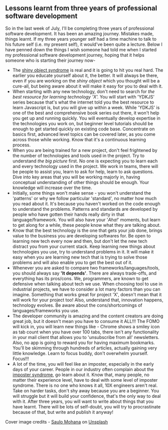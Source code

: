 ## Lessons learnt from three years of professional software development

So in the last week of July, I'll be completing three years of professional software development. It has been an amazing journey. Mistakes made, things learnt. If my three years younger self had a time machine to talk to his future self (i.e. my present self), it would've been quite a lecture. Below I have penned down the things I wish someone had told me when I started my professional software development journey, hoping that it helps someone who is starting their journey now-
<ul>
<li>The <a href="https://www.quora.com/Whats-shiny-object-syndrome" target="_blank">shiny object syndrome</a> is real and it is going to hit you real hard. The earlier you educate yourself about it, the better. It will always be there, even if you are working on the <i>shiny object</i> which you thought will be a cure-all, but being aware about it will make it easy for you to deal with it.</li>
<li>When starting with any new technology, don't need to search for <i>the best resource for learning technology 'X'.</i> You will start with 'YDKJS' series because that's what the internet told you the best resource to learn Javascript is, but you will give up within a week. While 'YDKJS' is one of the best and comprehensive book series out there, it won't help you get up and running quickly. You will eventually develop expertise in the technologies you work on, but beginner level tutorials should be enough to get started quickly on existing code base. Concentrate on basics first, advanced level topics can be covered later, as you come across those while working. Know that it's a continuous learning process.</li>
<li>When you are being trained for a new project, don't feel frightened by the number of technologies and tools used in the project. Try to understand <i>the big picture</i> first. No one is expecting you to learn each and every technology used in the project. We work in teams, there will be people to assist you, learn to ask for help, learn to ask questions. Dive into key areas that you will be working majorly in, having conceptual understanding of other things should be enough. Your knowledge will increase over the time.</li>
<li>Initially, some things won't make sense - you won't understand the 'patterns' or why we follow particular 'standard', no matter how much you read about it. It's because you haven't worked on the code enough to understand the problems. Patterns and standards are developed by people who have gotten their hands really dirty in that language/framework. You will also have your '<i>Aha!</i>' moments, but learn to get along for a while, these people know what they are talking about.</li>
<li>Know that the best technology is the one that gets your job done, brings value to the business you are developing softwares for. Be open to learning new tech every now and then, but don't let the new tech distract you from your current stack. Keep learning new things about technologies you use, try to understand problems in it. It will make it easy when you are learning new tech that is trying to solve those problems and will also enable you to get the best out of it.</li>
<li>Whenever you are asked to compare two frameworks/languages/tools, you should always say <b>'It depends'</b>. There are always trade-offs, and everything has its pros/cons. We, programmers, are known to get defensive when talking about tech we use. When choosing tool to use in industrial projects, we have to consider a lot many factors than you can imagine. Something that works great for project 'X', doesn't mean that it will work for your project too! Also, understand that, innovation happens, technology evolves. Be aware about the cons/shortcomings of languages/frameworks you use.</li>
<li>The developer community is amazing and the content creators are doing great job, but it doesn't mean you have to consume it ALL!!! The FOMO will kick in, you will learn new things like - Chrome shows a smiley icon as tab count when you have over 100 tabs, there isn't any functionality in your mail client that allows you to 'unsubscribe from all' newsletters. Also, no app is going to reward you for having maximum bookmarks. You'll be skimming through hundreds of articles, actually gaining very little knowledge. Learn to focus buddy, don't overwhelm yourself. Focus!!!</li>
<li>A lot of the time, you will feel like an imposter, especially in the early days of your career. People in our industry often complain about the <a href="https://www.verywellmind.com/imposter-syndrome-and-social-anxiety-disorder-4156469" target="_blank">imposter syndrome</a>, go learn about it. Know that, many people, no matter their experience level, have to deal with some level of imposter syndrome. There is no one who knows it all, 10X engineers aren't real. Take on harder tasks, don't shy away because you are a beginner. You will struggle but it will build your confidence, that's the only way to deal with it. After three years, you will want to write about things that you have learnt. There will be lots of self-doubt, you will try to procrastinate because of that, but write and publish it anyway!</li>
</ul>
<span>Cover image credits - <a href="https://unsplash.com/@saulomohana?utm_source=unsplash&amp;utm_medium=referral&amp;utm_content=creditCopyText" target="_blank">Saulo Mohana</a> on <a href="https://unsplash.com/?utm_source=unsplash&amp;utm_medium=referral&amp;utm_content=creditCopyText" target="_blank">Unsplash</a></span>
